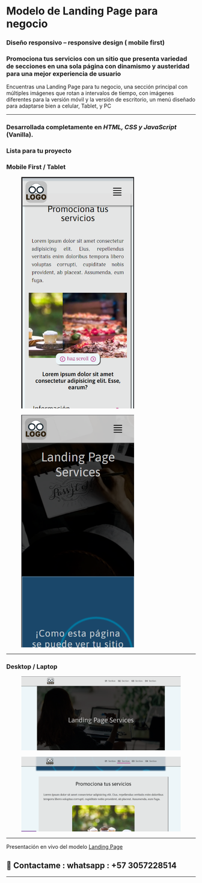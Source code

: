# Modelo de Landing Page para negocio



### Diseño responsivo – responsive design ( mobile first)



### Promociona tus servicios con un sitio que presenta variedad de secciones en una sola página con dinamismo y austeridad para una mejor experiencia de usuario



Encuentras una Landing Page para tu negocio, una sección principal con múltiples imágenes que rotan a intervalos de tiempo, con imágenes diferentes para la versión móvil y la versión de escritorio, un menú diseñado para adaptarse bien a celular, Tablet, y PC

***

### Desarrollada completamente en ***HTML, CSS y JavaScript*** (Vanilla). 


###  Lista para tu proyecto 

### Mobile First / Tablet


<figure>
<img src="https://github.com/deviacode/simplelanding/blob/master/docs/assets/screenshots/mobile1.png" width="300"/>
</figure>



<figure>
<img src="https://github.com/deviacode/simplelanding/blob/master/docs/assets/screenshots/mobile.png" width="300"/>
</figure>



****

### Desktop / Laptop


<figure>
<img src="https://github.com/deviacode/simplelanding/blob/master/docs/assets/screenshots/desktop.png" width="500"/>
</figure>



<figure>
<img src="https://github.com/deviacode/simplelanding/blob/master/docs/assets/screenshots/desktop1.png" width="500"/>
</figure>

****

 Presentación en vivo del modelo <a href="https://deviacode.github.io/simplelanding/">Landing Page</a>



##  📌 Contactame : whatsapp : +57 3057228514



*****
